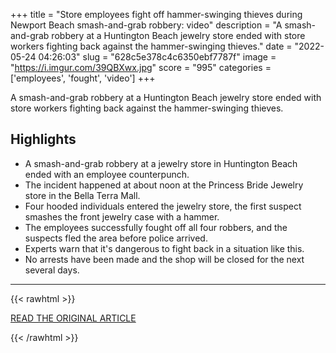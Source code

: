 +++
title = "Store employees fight off hammer-swinging thieves during Newport Beach smash-and-grab robbery: video"
description = "A smash-and-grab robbery at a Huntington Beach jewelry store ended with store workers fighting back against the hammer-swinging thieves."
date = "2022-05-24 04:26:03"
slug = "628c5e378c4c6350ebf7787f"
image = "https://i.imgur.com/39QBXwx.jpg"
score = "995"
categories = ['employees', 'fought', 'video']
+++

A smash-and-grab robbery at a Huntington Beach jewelry store ended with store workers fighting back against the hammer-swinging thieves.

## Highlights

- A smash-and-grab robbery at a jewelry store in Huntington Beach ended with an employee counterpunch.
- The incident happened at about noon at the Princess Bride Jewelry store in the Bella Terra Mall.
- Four hooded individuals entered the jewelry store, the first suspect smashes the front jewelry case with a hammer.
- The employees successfully fought off all four robbers, and the suspects fled the area before police arrived.
- Experts warn that it's dangerous to fight back in a situation like this.
- No arrests have been made and the shop will be closed for the next several days.

---

{{< rawhtml >}}
  <p class="article-category">
    <a target="_blank" href="https://abc7.com/huntington-beach-smash-and-grab-store-workers-fight-back-caught-on-video/11884030/">READ THE ORIGINAL ARTICLE</a>
  </p>
{{< /rawhtml >}}

